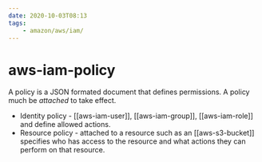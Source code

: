 ```yaml
---
date: 2020-10-03T08:13
tags:
    - amazon/aws/iam/
---
```


# aws-iam-policy

A policy is a JSON formated document that defines permissions. A policy much be *attached* to take effect.

* Identity policy -  [[aws-iam-user]], [[aws-iam-group]], [[aws-iam-role]] and define allowed actions.
* Resource policy - attached to a resource such as an [[aws-s3-bucket]] specifies who has access to the resource and what actions they can perform on that resource.

